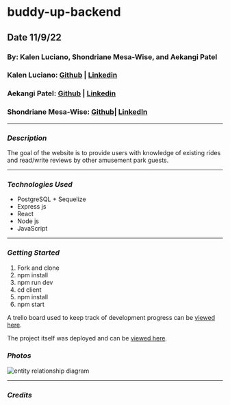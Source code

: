 # buddy-up-backend
## Date 11/9/22

### By: Kalen Luciano, Shondriane Mesa-Wise, and Aekangi Patel

### Kalen Luciano: [Github](https://github.com/kalenluciano) | [Linkedin](https://www.linkedin.com/in/kalenluciano/)
### Aekangi Patel: [Github](https://github.com/Aekangi) | [Linkedin](https://www.linkedin.com/in/aekangipatel/)
### Shondriane Mesa-Wise: [Github](https://github.com/shondriane)| [LinkedIn](https://www.linkedin.com/in/shondriane-mesa-wise/)


***

### ***Description***
The goal of the website is to provide users with knowledge of existing rides and read/write reviews by other amusement park guests.
***

### ***Technologies Used***

* PostgreSQL + Sequelize
* Express js
* React
* Node js
* JavaScript



***

### ***Getting Started***
1.  Fork and clone
2.  npm install
3.  npm run dev
4.  cd client
5.  npm install
6.  npm start

A trello board used to keep track of development progress can be [viewed here](https://trello.com/b/y27ScqGm/buddy-up).

The project itself was deployed and can be [viewed here]().



### ***Photos***
![entity relationship diagram](./assets/buddy-up-ERD.png)

***

### ***Credits***



